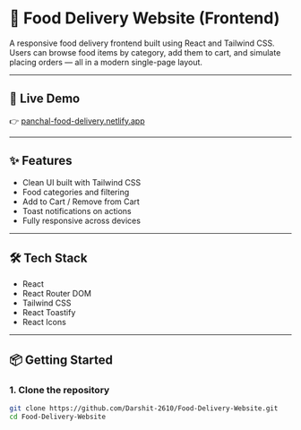 # 🍕 Food Delivery Website (Frontend)

A responsive food delivery frontend built using React and Tailwind CSS. Users can browse food items by category, add them to cart, and simulate placing orders — all in a modern single-page layout.

---

## 🚀 Live Demo

👉 [panchal-food-delivery.netlify.app](https://panchal-food-delivery.netlify.app/)

---

## ✨ Features

- Clean UI built with Tailwind CSS
- Food categories and filtering
- Add to Cart / Remove from Cart
- Toast notifications on actions
- Fully responsive across devices

---

## 🛠️ Tech Stack

- React
- React Router DOM
- Tailwind CSS
- React Toastify
- React Icons

---

## 📦 Getting Started

### 1. Clone the repository
```bash
git clone https://github.com/Darshit-2610/Food-Delivery-Website.git
cd Food-Delivery-Website
